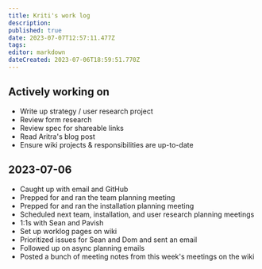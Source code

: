 ```yaml
---
title: Kriti's work log
description: 
published: true
date: 2023-07-07T12:57:11.477Z
tags: 
editor: markdown
dateCreated: 2023-07-06T18:59:51.770Z
---
```


## Actively working on

- Write up strategy / user research project
- Review form research
- Review spec for shareable links
- Read Aritra's blog post
- Ensure wiki projects & responsibilities are up-to-date

## 2023-07-06
- Caught up with email and GitHub
- Prepped for and ran the team planning meeting
- Prepped for and ran the installation planning meeting
- Scheduled next team, installation, and user research planning meetings
- 1:1s with Sean and Pavish
- Set up worklog pages on wiki
- Prioritized issues for Sean and Dom and sent an email
- Followed up on async planning emails
- Posted a bunch of meeting notes from this week's meetings on the wiki